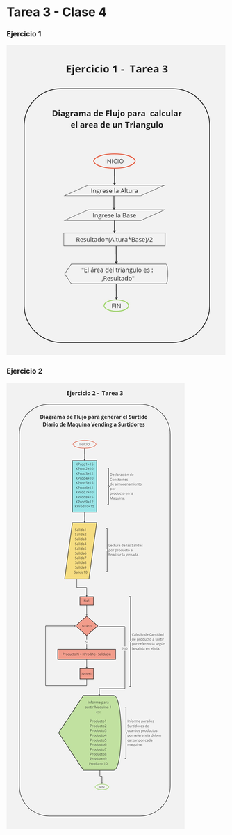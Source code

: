 # Tarea 3 - Clase 4
### Ejercicio 1

!['Área del Triángulo'](Ejercicio_1_Tarea_3.jpg)


### Ejercicio 2

!['Proceso Actualizacion Surtido Maquinas Vending'](./Ejercicio_2_Tarea_3.jpg)